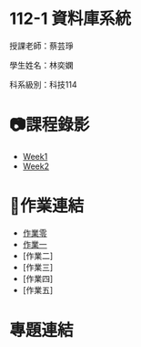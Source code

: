 # 112-1 資料庫系統
授課老師：蔡芸琤

學生姓名：林奕嫻

科系級別：科技114

# 📷課程錄影

+ [Week1](https://www.youtube.com/watch?v=idhUbF1req4)
+ [Week2](https://www.youtube.com/watch?v=qGaGgdm_YtY)

# 📖作業連結

+  [作業零](https://youtu.be/xzcWlx-QmZ0)
+  [作業一](https://ibb.co/FV0CZyC)
+  [作業二]
+  [作業三]
+  [作業四]
+  [作業五]

# 專題連結
